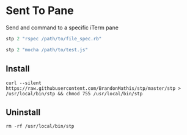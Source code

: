 # Sent To Pane

Send and command to a specific iTerm pane

```ruby
stp 2 "rspec /path/to/file_spec.rb"
```

```js
stp 2 "mocha /path/to/test.js"
```

## Install

```
curl --silent https://raw.githubusercontent.com/BrandonMathis/stp/master/stp > /usr/local/bin/stp && chmod 755 /usr/local/bin/stp
```

## Uninstall

```
rm -rf /usr/local/bin/stp
```
